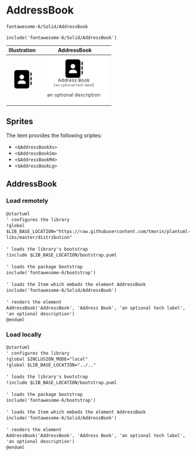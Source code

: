 # AddressBook


```text
fontawesome-6/Solid/AddressBook
```

```text
include('fontawesome-6/Solid/AddressBook')
```



| Illustration | AddressBook |
| :---: | :---: |
| ![illustration for Illustration](../../fontawesome-6/Solid/AddressBook.png) | ![illustration for AddressBook](../../fontawesome-6/Solid/AddressBook.Local.png) |



## Sprites
The item provides the following sriptes:

- `<$AddressBookXs>`
- `<$AddressBookSm>`
- `<$AddressBookMd>`
- `<$AddressBookLg>`





## AddressBook

### Load remotely
```plantuml
@startuml
' configures the library
!global $LIB_BASE_LOCATION="https://raw.githubusercontent.com/tmorin/plantuml-libs/master/distribution"

' loads the library's bootstrap
!include $LIB_BASE_LOCATION/bootstrap.puml

' loads the package bootstrap
include('fontawesome-6/bootstrap')

' loads the Item which embeds the element AddressBook
include('fontawesome-6/Solid/AddressBook')

' renders the element
AddressBook('AddressBook', 'Address Book', 'an optional tech label', 'an optional description')
@enduml
```

### Load locally
```plantuml
@startuml
' configures the library
!global $INCLUSION_MODE="local"
!global $LIB_BASE_LOCATION="../.."

' loads the library's bootstrap
!include $LIB_BASE_LOCATION/bootstrap.puml

' loads the package bootstrap
include('fontawesome-6/bootstrap')

' loads the Item which embeds the element AddressBook
include('fontawesome-6/Solid/AddressBook')

' renders the element
AddressBook('AddressBook', 'Address Book', 'an optional tech label', 'an optional description')
@enduml
```

